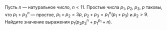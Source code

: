 Пусть $n$ — натуральное число, $n < 11$. Простые числа   $p_1$, $p_2$, $p_3$, $p$ таковы, что   ${{p}_{1}}+p_{3}^{n}$ — простое,   ${{p}_{1}}+{{p}_{2}}=3p$,   ${{p}_{2}}+{{p}_{3}}=p_{1}^{n}({{p}_{1}}+{{p}_{3}})$ и  ${{p}_{2}}>9$. Найдите значение выражения  ${{p}_{1}}({{p}_{2}}p_{3}^{n}+p_{1}^{{{p}_{1}}}+n)$.